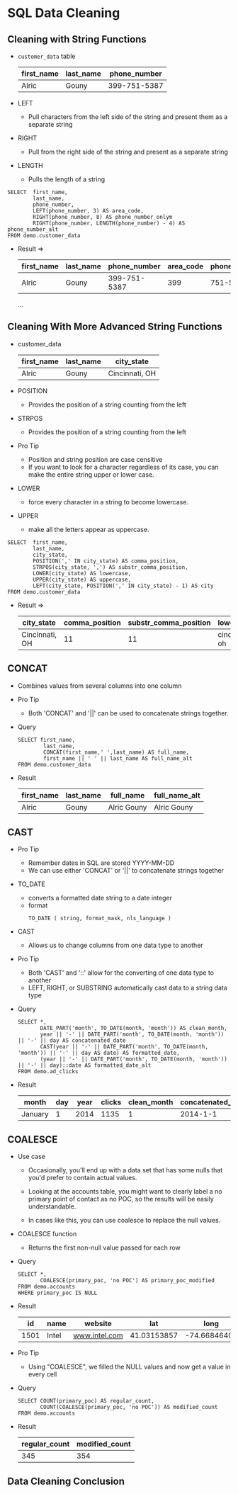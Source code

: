 # SQL Data Cleaning

## Cleaning with String Functions

- `customer_data` table

  | first_name | last_name | phone_number |
  | ---------- | --------- | ------------ |
  | Alric      | Gouny     | 399-751-5387 |

- LEFT

  - Pull characters from the left side of the string and present them as a separate string

- RIGHT

  - Pull from the right side of the string and present as a separate string

- LENGTH
  - Pulls the length of a string

```
SELECT  first_name,
        last_name,
        phone_number,
        LEFT(phone_number, 3) AS area_code,
        RIGHT(phone_number, 8) AS phone_number_onlym
        RIGHT(phone_number, LENGTH(phone_number) - 4) AS phone_number_alt
FROM demo.customer_data
```

- Result =>

  | first_name | last_name | phone_number | area_code | phone_number_only | phone_number_alt |
  | ---------- | --------- | ------------ | --------- | ----------------- | ---------------- |
  | Alric      | Gouny     | 399-751-5387 | 399       | 751-5387          | 751-5387         |

  ...

## Cleaning With More Advanced String Functions

- customer_data

  | first_name | last_name | city_state     |
  | ---------- | --------- | -------------- |
  | Alric      | Gouny     | Cincinnati, OH |

- POSITION

  - Provides the position of a string counting from the left

- STRPOS

  - Provides the position of a string counting from the left

- Pro Tip

  - Position and string position are case censitive
  - If you want to look for a character regardless of its case, you can make the entire string upper or lower case.

- LOWER

  - force every character in a string to become lowercase.

- UPPER

  - make all the letters appear as uppercase.

```
SELECT  first_name,
        last_name,
        city_state,
        POSITION(',' IN city_state) AS comma_position,
        STRPOS(city_state, ',') AS substr_comma_position,
        LOWER(city_state) AS lowercase,
        UPPER(city_state) AS uppercase,
        LEFT(city_state, POSITION(',' IN city_state) - 1) AS city
FROM demo.customer_data
```

- Result =>

  | city_state     | comma_position | substr_comma_position | lowercase      | uppercase      | city       |
  | -------------- | -------------- | --------------------- | -------------- | -------------- | ---------- |
  | Cincinnati, OH | 11             | 11                    | cincinnati, oh | CINCINNATI, OH | Cincinnati |

## CONCAT

- Combines values from several columns into one column

- Pro Tip

  - Both 'CONCAT' and '||' can be used to concatenate strings together.

- Query

  ```
  SELECT first_name,
          last_name,
          CONCAT(first_name,' ',last_name) AS full_name,
          first_name || ' ' || last_name AS full_name_alt
  FROM demo.customer_data
  ```

- Result

  | first_name | last_name | full_name   | full_name_alt |
  | ---------- | --------- | ----------- | ------------- |
  | Alric      | Gouny     | Alric Gouny | Alric Gouny   |

## CAST

- Pro Tip

  - Remember dates in SQL are stored YYYY-MM-DD
  - We can use either 'CONCAT' or '||' to concatenate strings together

- TO_DATE

  - converts a formatted date string to a date integer
  - format
    ```
    TO_DATE ( string, format_mask, nls_language )
    ```

- CAST

  - Allows us to change columns from one data type to another

- Pro Tip

  - Both 'CAST' and '::' allow for the converting of one data type to another
  - LEFT, RIGHT, or SUBSTRING automatically cast data to a string data type

- Query

  ```
  SELECT *,
         DATE_PART('month', TO_DATE(month, 'month')) AS clean_month,
         year || '-' || DATE_PART('month', TO_DATE(month, 'month')) || '-' || day AS concatenated_date
         CAST(year || '-' || DATE_PART('month', TO_DATE(month, 'month')) || '-' || day AS date) AS formatted_date,
         (year || '-' || DATE_PART('month', TO_DATE(month, 'month')) || '-' || day)::date AS formatted_date_alt
  FROM demo.ad_clicks

  ```

- Result

  | month   | day | year | clicks | clean_month | concatenated_date | formatted_date | formatted_date_alt |
  | ------- | --- | ---- | ------ | ----------- | ----------------- | -------------- | ------------------ |
  | January | 1   | 2014 | 1135   | 1           | 2014-1-1          | 2014-01-01     | 2014-01-01         |

## COALESCE

- Use case

  - Occasionally, you'll end up with a data set that has some nulls that you'd prefer to contain actual values.

  - Looking at the accounts table, you might want to clearly label a no primary point of contact as no POC, so the results will be easily understandable.

  - In cases like this, you can use coalesce to replace the null values.

- COALESCE function

  - Returns the first non-null value passed for each row

- Query

  ```
  SELECT *,
         COALESCE(primary_poc, 'no POC') AS primary_poc_modified
  FROM demo.accounts
  WHERE primary_poc IS NULL
  ```

- Result

  | id   | name  | website       | lat         | long         | primary_poc | sales_rep_id | primary_poc_modified |
  | ---- | ----- | ------------- | ----------- | ------------ | ----------- | ------------ | -------------------- |
  | 1501 | Intel | www.intel.com | 41.03153857 | -74.66846407 |             | 321580       | no POC               |

- Pro Tip

  - Using "COALESCE", we filled the NULL values and now get a value in every cell

- Query

  ```
  SELECT COUNT(primary_poc) AS regular_count,
         COUNT(COALESCE(primary_poc, 'no POC')) AS modified_count
  FROM demo.accounts
  ```

- Result

  | regular_count | modified_count |
  | ------------- | -------------- |
  | 345           | 354            |

## Data Cleaning Conclusion
